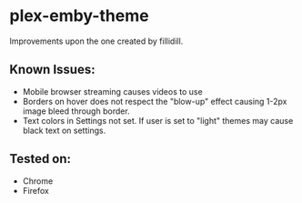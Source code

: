 # plex-emby-theme
Improvements upon the one created by fillidill.

## Known Issues:
* Mobile browser streaming causes videos to use 
* Borders on hover does not respect the "blow-up" effect causing 1-2px image bleed through border.
* Text colors in Settings not set.  If user is set to "light" themes may cause black text on settings.


## Tested on:
* Chrome
* Firefox
